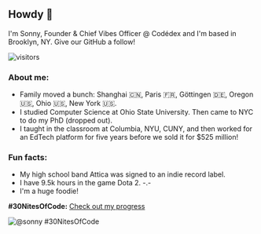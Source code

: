 ## Howdy 👋

I'm Sonny, Founder & Chief Vibes Officer @ Codédex and I'm based in Brooklyn, NY.
Give our GitHub a follow!

![visitors](https://vbr.wocr.tk/badge?page_id=sonnynomnom.sonnynomnom&color=00cf00)

### About me:

- Family moved a bunch: Shanghai 🇨🇳, Paris 🇫🇷, Göttingen 🇩🇪, Oregon 🇺🇸, Ohio 🇺🇸, New York 🇺🇸.
- I studied Computer Science at Ohio State University. Then came to NYC to do my PhD (dropped out).
- I taught in the classroom at Columbia, NYU, CUNY, and then worked for an EdTech platform for five years before we sold it for $525 million!

### Fun facts:
- My high school band Attica was signed to an indie record label.
- I have 9.5k hours in the game Dota 2. -.-
- I'm a huge foodie!

<!--
**sonnynomnom/sonnynomnom** is a ✨ _special_ ✨ repository because its `README.md` (this file) appears on your GitHub profile.

Here are some ideas to get you started:

- 🔭 I’m currently working on ...
- 🌱 I’m currently learning ...
- 👯 I’m looking to collaborate on ...
- 🤔 I’m looking for help with ...
- 💬 Ask me about ...
- 📫 How to reach me: ...
- 😄 Pronouns: ...
- ⚡ Fun fact: ...
-->

**#30NitesOfCode:**
[Check out my progress](https://codedex.io/@sonny/30-nites-of-code)  

![@sonny #30NitesOfCode](https://codedex.io/api/petStatus?user=sonny)

